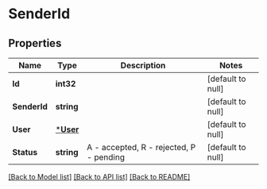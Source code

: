 # SenderId

## Properties
Name | Type | Description | Notes
------------ | ------------- | ------------- | -------------
**Id** | **int32** |  | [default to null]
**SenderId** | **string** |  | [default to null]
**User** | [***User**](User.md) |  | [default to null]
**Status** | **string** | A - accepted, R - rejected, P - pending | [default to null]

[[Back to Model list]](../README.md#documentation-for-models) [[Back to API list]](../README.md#documentation-for-api-endpoints) [[Back to README]](../README.md)


